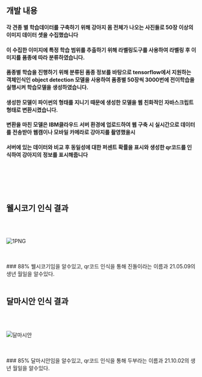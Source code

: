## 개발 내용

#### 각 견종 별 학습데이터를 구축하기 위해 강아지 몸 전체가 나오는 사진들로 50장 이상의 이미지 데이터 셋을 수집했습니다 
#### 이 수집한 이미지에 특정 학습 범위를 추출하기 위해 라벨링도구를 사용하여 라벨링 후 이미지를 품종에 따라 분류하였습니다.
#### 품종별 학습을 진행하기 위해 분류된 품종 정보를 바탕으로 tensorflow에서 지원하는 객체인식인 object detection 모델을 사용하여 품종별 50장씩 3000번에 전이학습을 실행시켜 학습모델을 생성하였습니다. 
#### 생성한 모델이 파이썬의 형태를 지니기 때문에 생성한 모델을 웹 친화적인 자바스크립트 형태로 변환시켰습니다.
#### 변환을 마친 모델은 IBM클라우드 서버 환경에 업로드하여 웹 구축 시 실시간으로 데이터를 전송받아 웹캠이나 모바일 카메라로 강아지를 촬영했을시 
#### 서버에 있는 데이터와 비교 후 동일성에 대한 퍼센트 확률을 표시와 생성한 qr코드를 인식하여 강아지의 정보를 표시해줍니다


<br>
<br>
<br>
<br>

## 웰시코기 인식 결과
<br>
<br>

![1PNG](https://user-images.githubusercontent.com/52130444/145998545-1004f9e9-b702-4fff-89fd-d1ed15ef4171.PNG)

<br>
<br>
### 88% 웰시코기임을 알수있고, qr코드 인식을 통해 진돌이라는 이름과 21.05.09의 생년 월일을 알수있다. 

<br>
<br>

## 달마시안 인식 결과
<br>
<br>

![달마시안](https://user-images.githubusercontent.com/52130444/146000269-5b238771-1b67-4924-9a2b-e4775bac8a18.PNG)

<br>
<br>
### 85% 달마시안임을 알수있고, qr코드 인식을 통해 두부라는 이름과 21.10.02의 생년 월일을 알수있다.

